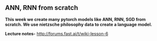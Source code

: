 ## ANN, RNN from scratch

**This week we create many pytorch models like ANN, RNN, SGD from scratch. We use nietzsche philosophy data to create a language model.**

**Lecture notes-** http://forums.fast.ai/t/wiki-lesson-6
